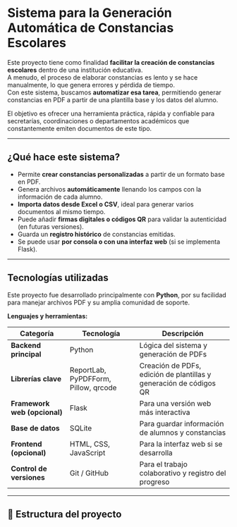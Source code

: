 # Sistema para la Generación Automática de Constancias Escolares

Este proyecto tiene como finalidad **facilitar la creación de constancias escolares** dentro de una institución educativa.  
A menudo, el proceso de elaborar constancias es lento y se hace manualmente, lo que genera errores y pérdida de tiempo.  
Con este sistema, buscamos **automatizar esa tarea**, permitiendo generar constancias en PDF a partir de una plantilla base y los datos del alumno.  

El objetivo es ofrecer una herramienta práctica, rápida y confiable para secretarías, coordinaciones o departamentos académicos que constantemente emiten documentos de este tipo.

---

## ¿Qué hace este sistema?

- Permite **crear constancias personalizadas** a partir de un formato base en PDF.  
- Genera archivos **automáticamente** llenando los campos con la información de cada alumno.  
- **Importa datos desde Excel o CSV**, ideal para generar varios documentos al mismo tiempo.  
- Puede añadir **firmas digitales o códigos QR** para validar la autenticidad (en futuras versiones).  
- Guarda un **registro histórico** de constancias emitidas.  
- Se puede usar **por consola o con una interfaz web** (si se implementa Flask).

---

## Tecnologías utilizadas

Este proyecto fue desarrollado principalmente con **Python**, por su facilidad para manejar archivos PDF y su amplia comunidad de soporte.  

**Lenguajes y herramientas:**

| Categoría | Tecnología | Descripción |
|------------|-------------|-------------|
| **Backend principal** | Python | Lógica del sistema y generación de PDFs |
| **Librerías clave** | ReportLab, PyPDFForm, Pillow, qrcode | Creación de PDFs, edición de plantillas y generación de códigos QR |
| **Framework web (opcional)** | Flask | Para una versión web más interactiva |
| **Base de datos** | SQLite | Para guardar información de alumnos y constancias |
| **Frontend (opcional)** | HTML, CSS, JavaScript | Para la interfaz web si se desarrolla |
| **Control de versiones** | Git / GitHub | Para el trabajo colaborativo y registro del progreso |

---

## 📂 Estructura del proyecto

